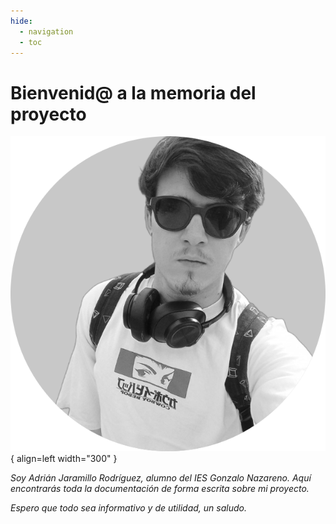 ```yaml
---
hide:
  - navigation
  - toc
---
```


# Bienvenid@ a la memoria del proyecto

![profilepic](images/profile-pic.png){ align=left width="300" }

*Soy Adrián Jaramillo Rodríguez, alumno del IES Gonzalo Nazareno. Aquí encontrarás toda la documentación de forma escrita sobre mi proyecto.*

*Espero que todo sea informativo y de utilidad, un saludo.*
